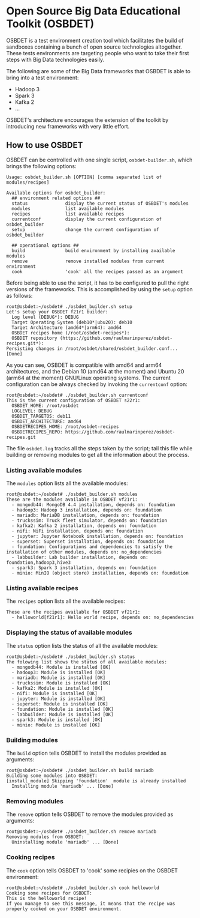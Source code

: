 # Open Source Big Data Educational Toolkit (OSBDET)
OSBDET is a test environment creation tool which facilitates the build of sandboxes containing a bunch of open source technologies altogether. These tests environments are targeting people who want to take their first steps with Big Data technologies easily.

The following are some of the Big Data frameworks that OSBDET is able to bring into a test environment:

- Hadoop 3
- Spark 3
- Kafka 2
- ...

OSBDET's architecture encourages the extension of the toolkit by introducing new frameworks with very little effort.
## How to use OSBDET
OSBDET can be controlled with one single script, `osbdet-builder.sh`, which brings the following options:
```root@osbdet:~/osbdet# ./osbdet_builder.sh
Usage: osbdet_builder.sh [OPTION] [comma separated list of modules/recipes]

Available options for osbdet_builder:
  ## environment related options ##
  status              display the current status of OSBDET's modules
  modules             list available modules
  recipes             list available recipes
  currentconf         display the current configuration of osbdet_builder
  setup               change the current configuration of osbdet_builder

  ## operational options ##
  build               build environment by installing available modules
  remove              remove installed modules from current environment
  cook                'cook' all the recipes passed as an argument
```
Before being able to use the script, it has to be configured to pull the right versions
of the frameworks. This is accomplished by using the `setup` option as follows:
```
root@osbdet:~/osbdet# ./osbdet_builder.sh setup
Let's setup your OSBDET f21r1 builder:
  Log level (DEBUG*): DEBUG
  Target Operating System (deb10*|ubu20): deb10
  Target Architecture (amd64*|arm64): amd64
  OSBDET recipes home (/root/osbdet-recipes*): 
  OSBDET repository (https://github.com/raulmarinperez/osbdet-recipes.git*): 
Persisting changes in /root/osbdet/shared/osbdet_builder.conf... [Done]
```
As you can see, OSBDET is compatible with amd64 and arm64 architectures, and the Debian 10 (amd64 at the moment)
and Ubuntu 20 (arm64 at the moment) GNU/Linux operating systems.
The current configuration can be always checked by invoking the `currentconf` option:
```
root@osbdet:~/osbdet# ./osbdet_builder.sh currentconf
This is the current configuration of OSBDET s22r1:
  OSBDET_HOME: /root/osbdet
  LOGLEVEL: DEBUG
  OSBDET_TARGETOS: deb11
  OSBDET_ARCHITECTURE: amd64
  OSBDETRECIPES_HOME: /root/osbdet-recipes
  OSBDETRECIPES_REPO: https://github.com/raulmarinperez/osbdet-recipes.git
```
The file `osbdet.log` tracks all the steps taken by the script; tail this file while building or removing modules to get all the information about the process.
### Listing available modules
The `modules` option lists all the available modules:
```
root@osbdet:~/osbdet# ./osbdet_builder.sh modules
These are the modules available in OSBDET vf21r1:
  - mongodb44: MongoDB 4.4 installation, depends on: foundation
  - hadoop3: Hadoop 3 installation, depends on: foundation
  - mariadb: MariaDB installation, depends on: foundation
  - truckssim: Truck fleet simulator, depends on: foundation
  - kafka2: Kafka 2 installation, depends on: foundation
  - nifi: NiFi installation, depends on: foundation
  - jupyter: Jupyter Notebook installation, depends on: foundation
  - superset: Superset installation, depends on: foundation
  - foundation: Configurations and dependencies to satisfy the installation of other modules, depends on: no_dependencies
  - labbuilder: Lab builder installation, depends on: foundation,hadoop3,hive3
  - spark3: Spark 3 installation, depends on: foundation
  - minio: MinIO (object store) installation, depends on: foundation
```
### Listing available recipes
The `recipes` option lists all the available recipes:
```
These are the recipes available for OSBDET vf21r1:
  - helloworld[f21r1]: Hello world recipe, depends on: no_dependencies
```
### Displaying the status of available modules
The `status` option lists the status of all the available modules:
```
root@osbdet:~/osbdet# ./osbdet_builder.sh status
The folowing list shows the status of all available modules:
  - mongodb44: Module is installed [OK]
  - hadoop3: Module is installed [OK]
  - mariadb: Module is installed [OK]
  - truckssim: Module is installed [OK]
  - kafka2: Module is installed [OK]
  - nifi: Module is installed [OK]
  - jupyter: Module is installed [OK]
  - superset: Module is installed [OK]
  - foundation: Module is installed [OK]
  - labbuilder: Module is installed [OK]
  - spark3: Module is installed [OK]
  - minio: Module is installed [OK]
```
### Building modules
The `build` option tells OSBDET to install the modules provided as arguments:
```
root@osbdet:~/osbdet# ./osbdet_builder.sh build mariadb
Building some modules into OSBDET:
[install_module] Skipping 'foundation'  module is already installed
  Installing module 'mariadb' ... [Done]
```
### Removing modules
The `remove` option tells OSBDET to remove the modules provided as arguments:
```
root@osbdet:~/osbdet# ./osbdet_builder.sh remove mariadb
Removing modules from OSBDET:
  Uninstalling module 'mariadb' ... [Done]
```
### Cooking recipes
The `cook` option tells OSBDET to 'cook' some recipies on the OSBDET environment:
```
root@osbdet:~/osbdet# ./osbdet_builder.sh cook helloworld
Cooking some recipes for OSBDET:
This is the helloworld recipe!
If you manage to see this message, it means that the recipe was properly cooked on your OSBDET environment.
```
